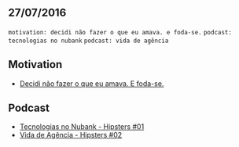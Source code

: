 27/07/2016
----------

`motivation: decidi não fazer o que eu amava. e foda-se.` `podcast: tecnologias no nubank` `podcast: vida de agência`

## Motivation

- [Decidi não fazer o que eu amava. E foda-se.](https://medium.com/brasil/decidi-n%C3%A3o-fazer-o-que-eu-amava-e-foda-se-5e6b33e92d24#.cruyqcx8a)

## Podcast

- [Tecnologias no Nubank - Hipsters #01](http://hipsters.tech/tecnologias-no-nubank-hipsters-01/)
- [Vida de Agência - Hipsters #02](http://hipsters.tech/vida-de-agencia-hipsters-02/)
